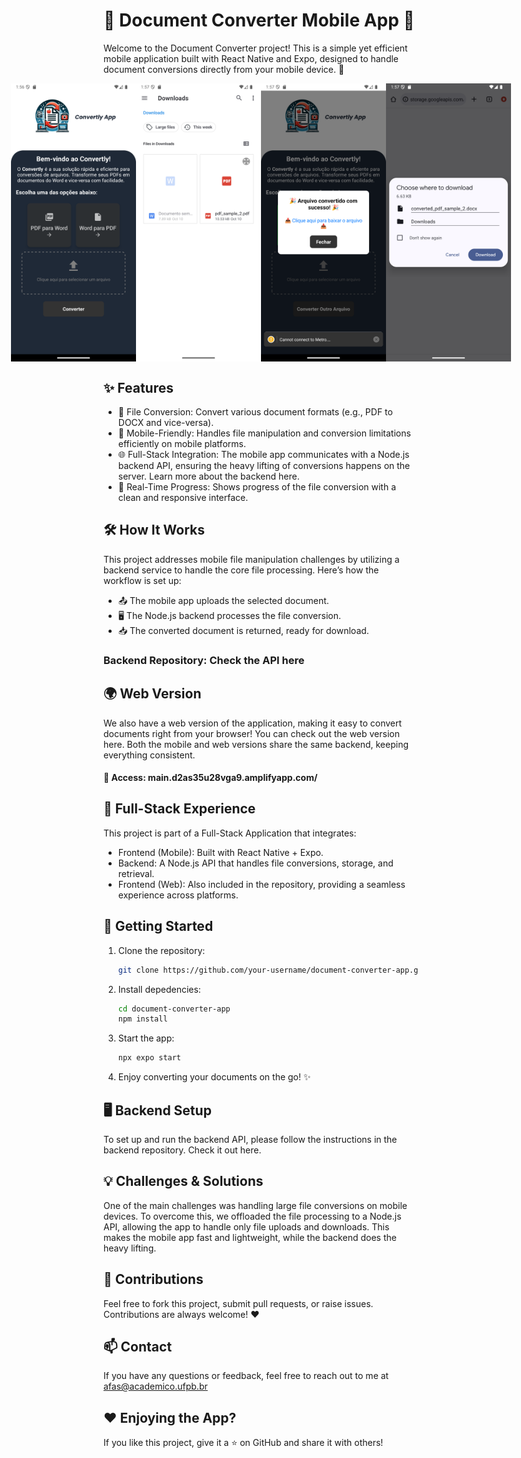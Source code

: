 # 📄 Document Converter Mobile App 📱
Welcome to the Document Converter project! This is a simple yet efficient mobile application built with React Native and Expo, designed to handle document conversions directly from your mobile device. 🚀

<div style="display: flex; flex-direction: row; justify-content: center; align-items: center;">
  <img src="https://github.com/antoniofernandodearujo/convertly/blob/main/apps/mobile/imgs-readme/1.png" alt="Imagem 1" width="200"/>
  <img src="https://github.com/antoniofernandodearujo/convertly/blob/main/apps/mobile/imgs-readme/2.png" alt="Imagem 2" width="200"/>
  <img src="https://github.com/antoniofernandodearujo/convertly/blob/main/apps/mobile/imgs-readme/3.png" alt="Imagem 3" width="200"/>
  <img src="https://github.com/antoniofernandodearujo/convertly/blob/main/apps/mobile/imgs-readme/4.png" alt="Imagem 4" width="200"/>
</div>


## ✨ Features

- 📂 File Conversion: Convert various document formats (e.g., PDF to DOCX and vice-versa).
- 📲  Mobile-Friendly: Handles file manipulation and conversion limitations efficiently on mobile platforms.
- 🌐 Full-Stack Integration: The mobile app communicates with a Node.js backend API, ensuring the heavy lifting of conversions happens on the server. Learn more about the backend here.
- 🔄 Real-Time Progress: Shows progress of the file conversion with a clean and responsive interface.

## 🛠️ How It Works
This project addresses mobile file manipulation challenges by utilizing a backend service to handle the core file processing. Here’s how the workflow is set up:

- 📤 The mobile app uploads the selected document.
- 🖥️ The Node.js backend processes the file conversion.
- 📥 The converted document is returned, ready for download.
### Backend Repository: Check the API here

## 🌍 Web Version
We also have a web version of the application, making it easy to convert documents right from your browser! You can check out the web version here. Both the mobile and web versions share the same backend, keeping everything consistent.
#### 🔗 Access: main.d2as35u28vga9.amplifyapp.com/

## 🚀 Full-Stack Experience
This project is part of a Full-Stack Application that integrates:

- Frontend (Mobile): Built with React Native + Expo.
- Backend: A Node.js API that handles file conversions, storage, and retrieval.
- Frontend (Web): Also included in the repository, providing a seamless experience across platforms.

## 🧩 Getting Started

1. Clone the repository:

   ```bash
   git clone https://github.com/your-username/document-converter-app.git
   ```

2. Install depedencies:

   ```bash
   cd document-converter-app
   npm install
   ```
3. Start the app:

   ```bash
   npx expo start
   ```
4. Enjoy converting your documents on the go! ✨


## 🖥️ Backend Setup
To set up and run the backend API, please follow the instructions in the backend repository. Check it out here.

## 💡 Challenges & Solutions
One of the main challenges was handling large file conversions on mobile devices. To overcome this, we offloaded the file processing to a Node.js API, allowing the app to handle only file uploads and downloads. This makes the mobile app fast and lightweight, while the backend does the heavy lifting.

## 📝 Contributions
Feel free to fork this project, submit pull requests, or raise issues. Contributions are always welcome! ❤️

## 📫 Contact
If you have any questions or feedback, feel free to reach out to me at afas@academico.ufpb.br

## ❤️ Enjoying the App?
If you like this project, give it a ⭐ on GitHub and share it with others!
